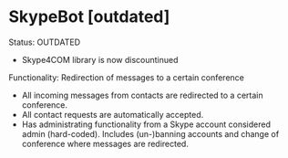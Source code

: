 # SkypeBot [outdated]
Status: OUTDATED
* Skype4COM library is now discountinued

Functionality: Redirection of messages to a certain conference
* All incoming messages from contacts are redirected to a certain conference.
* All contact requests are automatically accepted.
* Has administrating functionality from a Skype account considered admin (hard-coded). Includes (un-)banning accounts and change of conference where messages are redirected.
